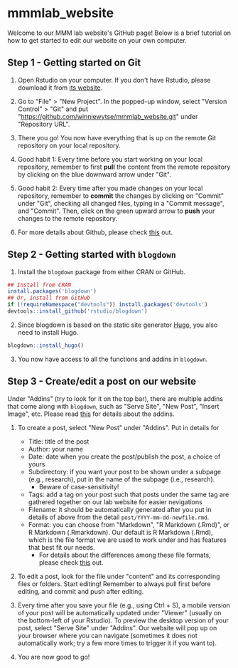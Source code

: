 # mmmlab_website

Welcome to our MMM lab website's GitHub page! Below is a brief tutorial on how to get started to edit our website on your own computer. 

## Step 1 - Getting started on Git

1. Open Rstudio on your computer. If you don't have Rstudio, please download it from [its website](https://rstudio.com/products/rstudio/download/#download). 

2. Go to "File" > "New Project". In the popped-up window, select "Version Control" > "Git" and put "https://github.com/winniewytse/mmmlab_website.git" under "Repository URL". 

3. There you go! You now have everything that is up on the remote Git repository on your local repository. 

4. Good habit 1: Every time before you start working on your local repository, remember to first **pull** the content from the remote repository by clicking on the blue downward arrow under "Git". 

5. Good habit 2: Every time after you made changes on your local repository, remember to **commit** the changes by clicking on "Commit" under "Git", checking all changed files, typing in a "Commit message", and "Commit". Then, click on the green upward arrow to **push** your changes to the remote repository. 

6. For more details about Github, please check [this](https://happygitwithr.com/rstudio-git-github.html) out. 

## Step 2 - Getting started with `blogdown`

1. Install the `blogdown` package from either CRAN or GitHub. 

```r
## Install from CRAN
install.packages('blogdown') 
## Or, install from GitHub
if (!requireNamespace("devtools")) install.packages('devtools')
devtools::install_github('rstudio/blogdown')
```

2. Since blogdown is based on the static site generator [Hugo](https://gohugo.io), you also need to install Hugo.

```r
blogdown::install_hugo()
```

3. You now have access to all the functions and addins in `blogdown`. 

## Step 3 - Create/edit a post on our website

Under "Addins" (try to look for it on the top bar), there are multiple addins that come along with `blogdown`, such as "Serve Site", "New Post", "Insert Image", etc. Please read [this](https://bookdown.org/yihui/blogdown/rstudio-ide.html) for details about the addins. 

1. To create a post, select "New Post" under "Addins". Put in details for 

    - Title: title of the post
    - Author: your name
    - Date: date when you create the post/publish the post, a choice of yours
    - Subdirectory: if you want your post to be shown under a subpage (e.g., research), put in the name of the subpage (i.e., research). 
        - Beware of case-sensitivity!
    - Tags: add a tag on your post such that posts under the same tag are gathered together on our lab website for easier nevigations
    - Filename: it should be automatically generated after you put in details of above from the detail `post/YYYY-mm-dd-newfile.rmd`. 
    - Format: you can choose from "Markdown", "R Markdown (.Rmd)", or R Markdown (.Rmarkdown). Our default is R Markdown (.Rmd), which is the file format we are used to work under and has features that best fit our needs. 
        - For details about the differences among these file formats, please check [this](https://bookdown.org/yihui/blogdown/output-format.html) out. 
        
2. To edit a post, look for the file under "content" and its corresponding files or folders. Start editing! Remember to always pull first before editing, and commit and push after editing. 

3. Every time after you save your file (e.g., using Ctrl + S), a mobile version of your post will be automatically updated under "Viewer" (usually on the bottom-left of your Rstudio). To preview the desktop version of your post, select "Serve Site" under "Addins". Our website will pop up on your browser where you can navigate (sometimes it does not automatically work; try a few more times to trigger it if you want to). 

3. You are now good to go!

